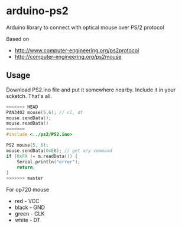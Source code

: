 # arduino-ps2
Arduino library to connect with optical mouse over PS/2 protocol

Based on
- http://www.computer-engineering.org/ps2protocol
- http://computer-engineering.org/ps2mouse 

## Usage
Download PS2.ino file and put it somewhere nearby. Include it in your scketch. That's all.

```cpp
<<<<<<< HEAD
PAN3402 mouse(5,6); // cl, dt
mouse.sendData();
mouse.readData()
=======
#include <../ps2/PS2.ino>

PS2 mouse(5, 6);
mouse.sendData(0xEB); // get x/y command
if (0xFA != m.readData()) {
    Serial.println("error");
    return;
}
>>>>>>> master
```

For op720 mouse
* red - VCC
* black - GND
* green - CLK
* white - DT


